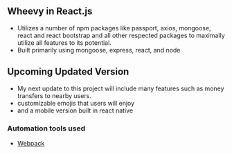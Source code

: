 ## Wheevy in React.js

- Utilizes a number of npm packages like passport, axios, mongoose, react and react bootstrap and all other respected packages to maximally utilize all features to its potential.
- Built primarily using mongoose, express, react, and node

## Upcoming Updated Version

- My next update to this project will include many features such as money transfers to nearby users.
- customizable emojis that users will enjoy
- and a mobile version built in react native


### Automation tools used
- [Webpack](https://webpack.github.io/)
